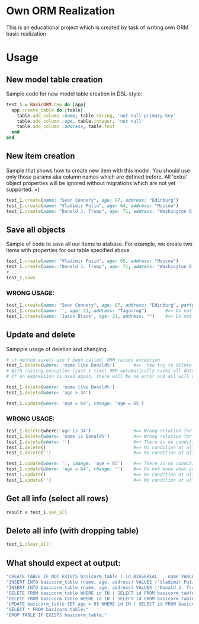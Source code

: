 # Own ORM Realization
This is an educational project which is created by task of writing own ORM basic realization

# Usage

## New model table creation
Sample code for new model table creation in DSL-style:

```ruby
test_1 = BasicORM.new do |app|
  app.create_table do |table|
    table.add_column :name, table.string, 'not null primary key'
    table.add_column :age, table.integer, 'not null'
    table.add_column :address, table.text
  end
end
```

## New item creation
Sample that shows how to create new item with this model. You should use only those params aka column names which are defined before. All 'extra' object properties will be ignored without migrations which are not yet supported. =)

```ruby
test_1.create(name: "Sean Connery", age: 87, address: "Edinburg")
test_1.create(name: "Vladimir Putin", age: 64, address: "Moscow")
test_1.create(name: "Donald J. Trump", age: 71, address: "Washington D.C.")
```

## Save all objects
Sample of code to save all our items to atabase. For example, we create two items with properties for our table specified above

```ruby
test_1.create(name: "Vladimir Putin", age: 65, address: "Moscow")
test_1.create(name: "Donald J. Trump", age: 71, address: "Washington D.C.")
# ...
test_1.save
```

### WRONG USAGE: 
```ruby
test_1.create(name: "Sean Connery", age: 87, address: "Edinburg", party: "Scottish National Party") #=> 'party' will be ignored
test_1.create(name: '', age: 21, address: "Taganrog")       #=> Do not have all params
test_1.create(name: 'Jason Black', age: 21, address: "")    #=> Do not have all params

```

## Update and delete
Sampple usage of deletion and changing.

```ruby
# if method save() ain't been called, ORM raises exception
test_1.delete(where: 'name like Donald%')       #=>  You try to delete something, but items are not saved
# With raising exception (just 1 time) ORM automatically saves all data to table
# If an expresiion is used again, there will be no error and all will work correctly

test_1.delete(where: 'name like Donald%')
test_1.delete(where: 'age > 34')

test_1.update(where: 'age = 64', change: 'age = 65')

```

### WRONG USAGE: 
```ruby
test_1.delete(where:'age is 34')                #=> Wrong relation for data
test_1.delete(where: 'name is Donald%')         #=> Wrong relation for data
test_1.delete(where: '')                        #=> There is no condition for action delete
test_1.delete()                                 #=> No condition at all!
test_1.delete('')                               #=> No condition at all!

test_1.update(where: '', change: 'age = 65')    #=> There is no condition for action update
test_1.update(where: 'age = 64', change: '')    #=> Do not know what you want to update
test_1.update()                                 #=> No condition at all!
test_1.update('')                               #=> No condition at all!

```

## Get all info (select all rows)

```ruby
result = test_1.see_all
```

## Delete all info (with dropping table)

```ruby
test_1.clear_all!
```

## What should expect at output:

```ruby
"CREATE TABLE IF NOT EXISTS basicorm_table ( id BIGSERIAL  , name VARCHAR(255) NOT NULL PRIMARY KEY, age INTEGER NOT NULL, address TEXT  );"
"INSERT INTO basicorm_table (name, age, address) VALUES ('Vladimir Putin', 64, 'Moscow');"
"INSERT INTO basicorm_table (name, age, address) VALUES ('Donald J. Trump', 71, 'Washington D.C.');"
"DELETE FROM basicorm_table WHERE id IN ( SELECT id FROM basicorm_table WHERE name like 'Donald%' );"
"DELETE FROM basicorm_table WHERE id IN ( SELECT id FROM basicorm_table WHERE age > 34 );"
"UPDATE basicorm_table SET age = 65 WHERE id IN ( SELECT id FROM basicorm_table WHERE age = 64 );"
"SELECT * FROM basicorm_table;"
"DROP TABLE IF EXISTS basicorm_table;"
```